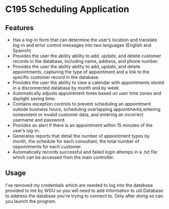 # C195 Scheduling Application

## Features
* Has a log-in form that can determine the user’s location and translate log-in and error control messages into two languages (English and Spanish)
* Provides the user the ability ability to add, update, and delete customer records in the database, including name, address, and phone number.
* Provides the user the ability ability to add, update, and delete appointments, capturing the type of appointment and a link to the specific customer record in the database.
* Provides the user the ability to view a calendar with appointments stored in a disconnected database by month and by week.
* Automatically adjusts appointment times based on user time zones and daylight saving time.
* Contains exception controls to prevent scheduling an appointment outside business hours, scheduling overlapping appointments,entering nonexistent or invalid customer data, and entering an incorrect username and password.
* Provides an alert if there is an appointment within 15 minutes of the user’s log-in.
* Generates reports that detail the number of appointment types by month, the schedule for each consultant, the total number of oppointments for each customer.
* Automatically records successful and failed login attemps in a .txt file which can be accessed from the main controller.

## Usage
I've removed my credentials which are needed to log into the database provided to me by WGU so you will need to add information to util.Database to address the database you're trying to connect to. Only after doing so can you launch the program.
